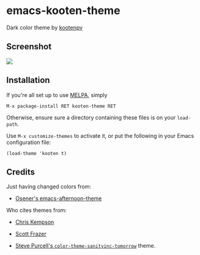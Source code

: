 emacs-kooten-theme
=====================

Dark color theme by [kootenpv](https://github.com/kootenpv/)

## Screenshot
![](https://raw.github.com/kootenpv/emacs-kooten-theme/master/python-screenshot.png)


## Installation
If you're all set up to use [MELPA](http://melpa.milkbox.net/#/getting-started), simply

    M-x package-install RET kooten-theme RET

Otherwise, ensure sure a directory containing these files is on your `load-path`.

Use `M-x customize-themes` to activate it, or put the following in your Emacs configuration file:

    (load-theme 'kooten t)


## Credits

Just having changed colors from:

- [Osener's emacs-afternoon-theme](https://github.com/osener/emacs-afternoon-theme/)

Who cites themes from:

- [Chris Kempson](https://github.com/ChrisKempson/Tomorrow-Theme)

- [Scott Frazer](https://github.com/scfrazer/.emacs.d/blob/master/themes/deeper-blue-theme.el)

- [Steve Purcell's `color-theme-sanityinc-tomorrow`](https://github.com/purcell/color-theme-sanityinc-tomorrow/)
theme.
